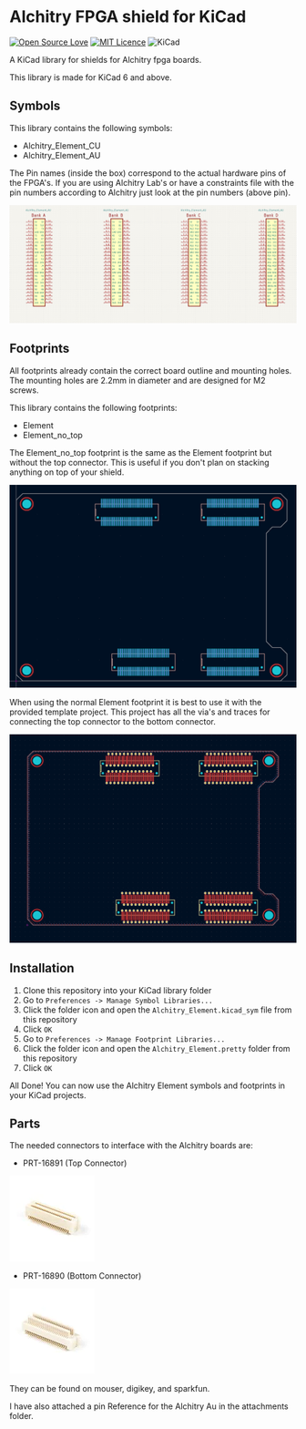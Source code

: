 # Alchitry FPGA shield for KiCad

[![Open Source Love](https://badges.frapsoft.com/os/v1/open-source.svg?v=103)](https://github.com/ellerbrock/open-source-badges/) [![MIT Licence](https://badges.frapsoft.com/os/mit/mit.svg?v=103)](https://opensource.org/licenses/mit-license.php) ![KiCad](https://img.shields.io/badge/KiCad-314CB0?logo=data%3Aimage%2Fpng%3Bbase64%2CiVBORw0KGgoAAAANSUhEUgAAAGQAAABkCAIAAAD%2FgAIDAAAIl0lEQVR42u2cBVQjSxaGZ93d3R2SjLt7Ooy7u7sFxgcdd7fnjpPgMIo7jC%2Fu7hLr3L279fxxHl1F9hCo%2Fs8%2FPlV0vq66pZdewInMBihIgtAD8PJsuDQerjnBW4sg9gbUFYJVBGniA1ZBPFwYDtovgbbXJ7ynFxz4AfhsgeZqGRaA1Qox18Hl64jm8%2Bz6Oyh7zD2shFdhD2lQHdntd1BfzDGskjRw%2BQaCkOrrarCYuIQlmuHGRERA4y%2FBkzAuYdXkwr5vIwI6Xx4HVrFjWEajOeNRbkzc457hXO9TONjRwhL3%2FzAxJvnDSjIf55kt4qdh5eSVK4ft%2BeFfV%2F%2Fk72t6gH%2F6j7WXZvWhI0Xs3GvSgDkf1oNABo7dV1xa8wlYs1ec%2Fo3jup5jxQbvhX9jgzVv%2BPSPV%2FVrh3WbnW9%2FBAs7oOOI3T0L1vrb8xRssKYNnfep2sbOcLdgZySwDEbTv4bvIv%2FwW%2BWmvw499tdhx7u7XWfNYIBl1H5z6Jgj%2F61hiBcSJ0xGT3cztwvrd6qtKrV3b41%2Fd%2Ff8mRcs2i%2FTwnq%2B9W%2BOgh8WV05%2B57eKjbzA6qd57%2BmWf9DCcl2yA8tyB0ul8V83142qceXu%2BFM%2FJ28eYaFVgl%2FgekEiKcOery2efQpLcQoL3Vfw1q0dK2o7WEu37v66doGLUhPANSx0H42v6%2BLt1Tt%2F1C4m5JixWTF75jlCindYJH4Nm%2FLmqeWbUzYrq3f%2BrGXPd5v3fK9kx29D1o1aPedYH%2BHDz8sK628TfP8w1ofZfx7vK%2F3DOE72wyKd9D8n%2BnX4hRQafweN%2F%2BBpvgOn%2BPzrk02JHZZS8L%2FwymOzWbSIVhZbrK%2F7Z%2Fdxkgpr%2BZ77pCCzyytbd3kmKAUbNEOWltV3akBMcjkwKb%2BoceCMIOlPNmtDFHkaNmU8rRm3OFRlO1IsMWvWxmiTmeUzeF3JoHr0jYdigVWJGZWDZpIX06WwsFXnFjUBvYbN0Ut%2FLIXa7z19LjDpWU59%2F2mBWElXwyIfQ5dD3QeLG%2F8xkSK6D52rNxgsQK%2FnufWDSGe3B1jYlU7dyARKRTwoRsqSJ9n%2B%2BuhCoFdhafOYRaFYg73AQrscTwZKXXrjmWRSGK3icCwDSjU0Gqavj8LZk33B2uoaD5TyuJIptQPO0VfVtgG99p5IIrME%2B4KFb572vR84kyppC2VqwL34UvoDZuvt957jJBZr6AmwnE8mdzxlV%2FudupVltQKtQu4W9SZzXU5gYaha7fKQYRaa9axmwHQc%2FniCNW5JaF29AShV32hUrwjH4hzBGjRT9zSnDiiFz7r5cBw2SY5g9ZkSEBhZwBDUT97IUqixBm5g4WDvdTldpJ9V%2BYXlkYkCR7CmrYu0WKhJPc0mqz%2BeYI1ZFFJNP%2F%2BsrjOQoM4RrIHTgx6%2FqKUO6mZxzb4YtqCu%2Bt8uAIO7GpZTgE9oHsNV0GNXM5hD1Yi5el1Uvi6Szm%2F5v8B1RVfC2u2VKNJP1QMj8hWspMjm0sveL4BSVTWt%2FacHdQ0s7AtOayMZ9qoyn9b0ndrZoD5qfnBtvaHbwBq7KKSsshUoVVHVOml5mE2CdNj94u4Bq9%2FUwJSsKqAUzi2W7r5vk5k6VuJxMa0bwMIHvf3uc6DXqZtZSsFmB6sbDsbaOyztiWTcMsSBn3ZNg4Omo03XNKucH9o7rKtvPW1pNQOlkjIrbT5TX7rrvr3DYljTlFe14mhg81n4kp32C4tdy3bfZ2DBHSxRtB6%2FltHx0ZkMC2vG%2ByOSJgoyrKSMyr5TAhgocAersrptjMSgLsNat1%2Fy9osM6119rtTzdxmWySxuc41XCTIsqQ%2FXNmS2ToYlVXGpFXg%2BJsOSqsuvP3WUJ6USZRGtK50fqGRYElVY0jR4lk6GJVVBUQUqDmG1tJpYOqPF6nI8SSVwBuvY9czGJiPQq7XN7LQ6gi9YzieSt7snkKNChmvhODJyBIuc7vjiKTST3gzM5g4Wjm45BY1sy6DNR%2BJUAkewyB2jKAxDLMugWrJ7wxMsbB2Hz6YAk%2B4nlCnUPMFC%2F3OSH17GBiadf%2Fkx7s1zBAs9fJ4exzigFx7T4qmPiitY6IXb7xpNItCrqKwZs%2FH4gqVU%2B1954ykwCXPGVAJPsMg1Ddy6YjtY3OmZgLw4gkXSBfBEB%2BjV1GzSrIrgCxZ6hfaBiSl45RU14oYqX7DQr%2Fr%2BG5j0RkC2UuAMFt4IxGvebMsgTNJXCTzBQqtXhjc0GoFeeDNp9MIQvmBh61h%2FIIZtDyc2pULFFSxyT%2F0tXS4w6fTNLCzeQ2C5nEyR8kkGzwrKzm9gm3kt2HbXHmFtORIHlHK7mC6xm%2BAyyGC0AL0KiptGzNP%2FP2AN6AysXZ6J1N3k5ScSYeFU4DXfF8AkTAjoMHgt200HC%2FPWBsxghYWR2PV8GlDqHV2u9AnRsDm6xiYT2zfF97ycrhRsebUb01cGztQxwlKq%2FW698wwolfmkGrexpOdBHL2SAUwymT4vxw7b3TbXONqc9cGzWGE5TvZLSKNe%2FRpNln9IhkVy7IwkcjGdns3dcgd5tdvHT9%2FKoqU%2FZmEII6xRC4JxEQv02nQ4Tjosh0nklTAKc6kmLA1tJ3ndKeBhUilQyuVEEgssfF1nbmcBk%2B7GleJUSHqY9w3Lh04I108Dpn86O2PisjBM9GDI3nOY7EcNa87m6JYWE5lk0f6M%2B6Jr9z2UCAsfLjalnJRl%2FhmnbJpV4R9%2FAThcstXmdiFNJVDC2nI4xu18qtv5FLafd3nE9XUKkAILj6CdjyaQUsw%2Fo7VeH%2B0RjlkQ7H4hla22w2eS6bshWuiEKXMDbWGb1UkNi3PLsGRYMqxuA0vJPSy0YpIEWOhfO6zm3ug1iKIdWKJoHTRxH%2F5tu5Y9bfEJq9VKYKHgde%2FYX%2Fxzrczls%2F6143r%2F4ERAfQgLyb3tGzNzxekJsz0%2BtOxZK868FxBLmhXqP1lKn2LakEpWAAAAAElFTkSuQmCC)

A KiCad library for shields for Alchitry fpga boards.

This library is made for KiCad 6 and above.

## Symbols

This library contains the following symbols:

- Alchitry_Element_CU
- Alchitry_Element_AU

The Pin names (inside the box) correspond to the actual hardware pins of the FPGA's. If you are using Alchitry Lab's or have a constraints file with the pin numbers according to Alchitry just look at the pin numbers (above pin).

![AU Symbol](attachments/symbol_au.png)

## Footprints

All footprints already contain the correct board outline and mounting holes. The mounting holes are 2.2mm in diameter and are designed for M2 screws.

This library contains the following footprints:

- Element
- Element_no_top

The Element_no_top footprint is the same as the Element footprint but without the top connector. This is useful if you don't plan on stacking anything on top of your shield.

![Footprint](attachments/footprint.png)

When using the normal Element footprint it is best to use it with the provided template project. This project has all the via's and traces for connecting the top connector to the bottom connector.

![Template board](attachments/template.png)

## Installation

1. Clone this repository into your KiCad library folder
2. Go to `Preferences -> Manage Symbol Libraries...`
3. Click the folder icon and open the `Alchitry_Element.kicad_sym` file from this repository
4. Click `OK`
5. Go to `Preferences -> Manage Footprint Libraries...`
6. Click the folder icon and open the `Alchitry_Element.pretty` folder from this repository
7. Click `OK`

All Done! You can now use the Alchitry Element symbols and footprints in your KiCad projects.

## Parts

The needed connectors to interface with the Alchitry boards are:

- PRT-16891 (Top Connector)

![Top connector](attachments/connector-top.png)

- PRT-16890 (Bottom Connector)

![Bottom connector](attachments/connector-bottom.png)

They can be found on mouser, digikey, and sparkfun.

I have also attached a pin Reference for the Alchitry Au in the attachments folder.
